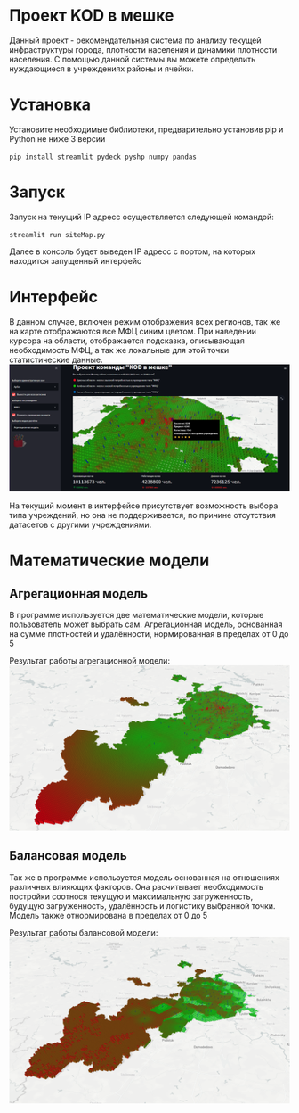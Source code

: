# Проект KOD в мешке
Данный проект - рекомендательная система по анализу текущей инфраструктуры города, плотности населения и динамики плотности населения.
С помощью данной системы вы можете определить нуждающиеся в учреждениях районы и ячейки.

# Установка
Установите необходимые библиотеки, предварительно установив pip и Python не ниже 3 версии


``pip install streamlit pydeck pyshp numpy pandas``

# Запуск
Запуск на текущий IP адресс осуществляется следующей командой:


``streamlit run siteMap.py``

Далее в консоль будет выведен IP адресс с портом, на которых находится запущенный интерфейс

# Интерфейс
В данном случае, включен режим отображения всех регионов, так же на карте отображаются все МФЦ синим цветом. При наведении курсора на области, отображается подсказка, описывающая необходимость МФЦ, а так же локальные для этой точки статистические данные.
![title](images/interface_example.png)

На текущий момент в интерфейсе присутствует возможность выбора типа учреждений, но она не поддерживается, по причине отсутствия датасетов с другими учреждениями.

# Математические модели
## Агрегационная модель
В программе используется две математические модели, которые пользователь может выбрать сам.
Агрегационная модель, основанная на сумме плотностей и удалённости, нормированная в пределах от 0 до 5

Результат работы агрегационной модели:
![title](images/aggreg_model_result.png)

## Балансовая модель
Так же в программе используется модель основанная на отношениях различных влияющих факторов.
Она расчитывает необходимость постройки соотнося текущую и максимальную загруженность, будущую загруженность, удалённость и логистику выбранной точки.
Модель также отнормирована в пределах от 0 до 5 


Результат работы балансовой модели:
![title](images/balance_model_result.png)
